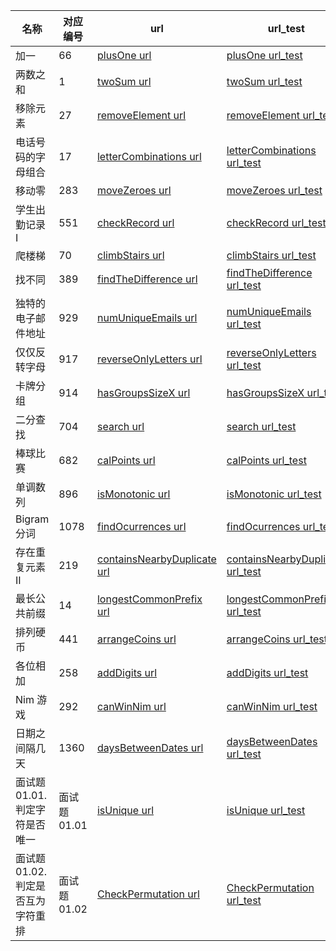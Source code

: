 名称 | 对应编号|url| url_test
---|---|---|---
加一|66|[plusOne url](https://github.com/huangxiaoxi0606/leetCode3/blob/master/plusOne/plusOne.php)|[ plusOne url_test](https://github.com/huangxiaoxi0606/leetCode3/blob/master/plusOne/test.php)
两数之和|1 |[twoSum url](https://github.com/huangxiaoxi0606/leetCode3/blob/master/twoSum/twoSum.php) | [twoSum url_test](https://github.com/huangxiaoxi0606/leetCode3/blob/master/twoSum/test.php)
移除元素|27 |[removeElement url](https://github.com/huangxiaoxi0606/leetCode3/blob/master/RemoveElement/RemoveElement.php) | [removeElement url_test](https://github.com/huangxiaoxi0606/leetCode3/blob/master/RemoveElement/test.php)
电话号码的字母组合|17 |[letterCombinations url](https://github.com/huangxiaoxi0606/leetCode3/blob/master/LetterCombinationsOfAPhoneNumber/LetterCombinationsOfAPhoneNumber.php) | [letterCombinations url_test](https://github.com/huangxiaoxi0606/leetCode3/blob/master/LetterCombinationsOfAPhoneNumber/test.php)
移动零|283 |[moveZeroes url](https://github.com/huangxiaoxi0606/leetCode3/blob/master/moveZeroes/moveZeroes.php) | [moveZeroes url_test](https://github.com/huangxiaoxi0606/leetCode3/blob/master/moveZeroes/test.php)
学生出勤记录 I|551 |[checkRecord url](https://github.com/huangxiaoxi0606/leetCode3/blob/master/checkRecord/checkRecord.php) | [checkRecord url_test](https://github.com/huangxiaoxi0606/leetCode3/blob/master/checkRecord/test.php)
爬楼梯 |70 |[climbStairs url](https://github.com/huangxiaoxi0606/leetCode3/blob/master/climbStairs/climbStairs.php) | [climbStairs url_test](https://github.com/huangxiaoxi0606/leetCode3/blob/master/climbStairs/test.php)
找不同 |389 |[findTheDifference url](https://github.com/huangxiaoxi0606/leetCode3/blob/master/findTheDifference/findTheDifference.php) | [findTheDifference url_test](https://github.com/huangxiaoxi0606/leetCode3/blob/master/findTheDifference/test.php)
独特的电子邮件地址 |929 |[numUniqueEmails url](https://github.com/huangxiaoxi0606/leetCode3/blob/master/numUniqueEmails/numUniqueEmails.php) | [numUniqueEmails url_test](https://github.com/huangxiaoxi0606/leetCode3/blob/master/numUniqueEmails/test.php)
仅仅反转字母 |917 |[reverseOnlyLetters url](https://github.com/huangxiaoxi0606/leetCode3/blob/master/reverseOnlyLetters/reverseOnlyLetters.php) | [reverseOnlyLetters url_test](https://github.com/huangxiaoxi0606/leetCode3/blob/master/reverseOnlyLetters/test.php)
卡牌分组|914|[hasGroupsSizeX url](https://github.com/huangxiaoxi0606/leetCode3/blob/master/hasGroupsSizeX/hasGroupsSizeX.php) | [hasGroupsSizeX url_test](https://github.com/huangxiaoxi0606/leetCode3/blob/master/hasGroupsSizeX/test.php)
二分查找|704|[search url](https://github.com/huangxiaoxi0606/leetCode3/blob/master/search/search.php) | [search url_test](https://github.com/huangxiaoxi0606/leetCode3/blob/master/search/test.php)
棒球比赛|682|[calPoints url](https://github.com/huangxiaoxi0606/leetCode3/blob/master/calPoints/calPoints.php) | [calPoints url_test](https://github.com/huangxiaoxi0606/leetCode3/blob/master/calPoints/test.php)
单调数列|896|[isMonotonic url](https://github.com/huangxiaoxi0606/leetCode3/blob/master/isMonotonic/isMonotonic.php) | [isMonotonic url_test](https://github.com/huangxiaoxi0606/leetCode3/blob/master/isMonotonic/test.php)
Bigram 分词|1078|[findOcurrences url](https://github.com/huangxiaoxi0606/leetCode3/blob/master/findOcurrences/findOcurrences.php) | [findOcurrences url_test](https://github.com/huangxiaoxi0606/leetCode3/blob/master/findOcurrences/test.php)
存在重复元素 II|219|[containsNearbyDuplicate url](https://github.com/huangxiaoxi0606/leetCode3/blob/master/containsNearbyDuplicate/containsNearbyDuplicate.php) | [containsNearbyDuplicate url_test](https://github.com/huangxiaoxi0606/leetCode3/blob/master/containsNearbyDuplicate/test.php)
最长公共前缀|14|[longestCommonPrefix url](https://github.com/huangxiaoxi0606/leetCode3/blob/master/longestCommonPrefix/longestCommonPrefix.php) | [longestCommonPrefix url_test](https://github.com/huangxiaoxi0606/leetCode3/blob/master/longestCommonPrefix/test.php)
排列硬币|441|[arrangeCoins url](https://github.com/huangxiaoxi0606/leetCode3/blob/master/arrangeCoins/arrangeCoins.php) | [arrangeCoins url_test](https://github.com/huangxiaoxi0606/leetCode3/blob/master/arrangeCoins/test.php)
各位相加|258|[addDigits url](https://github.com/huangxiaoxi0606/leetCode3/blob/master/addDigits/addDigits.php) | [addDigits url_test](https://github.com/huangxiaoxi0606/leetCode3/blob/master/addDigits/test.php)
Nim 游戏|292|[canWinNim url](https://github.com/huangxiaoxi0606/leetCode3/blob/master/canWinNim/canWinNim.php) | [canWinNim url_test](https://github.com/huangxiaoxi0606/leetCode3/blob/master/canWinNim/test.php)
日期之间隔几天|1360|[daysBetweenDates url](https://github.com/huangxiaoxi0606/leetCode3/blob/master/daysBetweenDates/daysBetweenDates.php) | [daysBetweenDates url_test](https://github.com/huangxiaoxi0606/leetCode3/blob/master/daysBetweenDates/test.php)
面试题 01.01. 判定字符是否唯一|面试题 01.01|[isUnique url](https://github.com/huangxiaoxi0606/leetCode3/blob/master/isUnique/isUnique.php) | [isUnique url_test](https://github.com/huangxiaoxi0606/leetCode3/blob/master/isUnique/test.php)
面试题 01.02. 判定是否互为字符重排|面试题 01.02|[CheckPermutation url](https://github.com/huangxiaoxi0606/leetCode3/blob/master/CheckPermutation/CheckPermutation.php) | [CheckPermutation url_test](https://github.com/huangxiaoxi0606/leetCode3/blob/master/CheckPermutation/test.php)